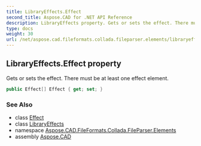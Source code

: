 ```yaml
---
title: LibraryEffects.Effect
second_title: Aspose.CAD for .NET API Reference
description: LibraryEffects property. Gets or sets the effect. There must be at least one effect element
type: docs
weight: 30
url: /net/aspose.cad.fileformats.collada.fileparser.elements/libraryeffects/effect/
---
```

## LibraryEffects.Effect property

Gets or sets the effect. There must be at least one effect element.

```csharp
public Effect[] Effect { get; set; }
```

### See Also

* class [Effect](../../effect/)
* class [LibraryEffects](../)
* namespace [Aspose.CAD.FileFormats.Collada.FileParser.Elements](../../libraryeffects/)
* assembly [Aspose.CAD](../../../)


